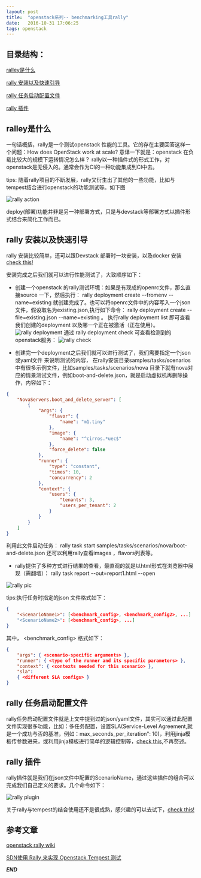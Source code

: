 ```yaml
---
layout: post
title:  "openstack系列-- benchmarking工具rally"
date:   2016-10-31 17:06:25
tags: openstack
---
```


## 目录结构：

[ralley是什么 ](#A)

[rally 安装以及快速引导 ](#B)

[rally 任务启动配置文件](#C)

[rally 插件](#D)




<a name="A"></a>

## ralley是什么

一句话概括，rally是一个测试openstack 性能的工具。它的存在主要回答这样一个问题：How does OpenStack work at scale? 意译一下就是：openstack 在负载比较大的规模下运转情况怎么样？
rally以一种插件式的形式工作，对openstack是无侵入的。通常会作为CI的一种功能集成到CI中去。

tips:
随着rally项目的不断发展，rally又衍生出了其他的一些功能，比如与tempest结合进行openstack的功能测试等。如下图

![rally action](http://7xrnwq.com1.z0.glb.clouddn.com/20161031Rally-Actions.png)

deploy(部署)功能并非是另一种部署方式，只是与devstack等部署方式以插件形式结合来简化工作而已。

<a name="B"></a>

## rally 安装以及快速引导

rally 安装比较简单，还可以跟Devstack 部署时一块安装，以及docker 安装[check this!](https://rally.readthedocs.io/en/latest/install.html)

安装完成之后我们就可以进行性能测试了，大致顺序如下：

 - 创建一个openstack 的rally测试环境：如果是有现成的openrc文件，那么直接source 一下，然后执行：  rally deployment create --fromenv --name=existing 就创建完成了。也可以将openrc文件中的内容写入一个json文件，假设取名为existing.json,执行如下命令： rally deployment create --file=existing.json --name=existing 。 执行rally deployment list 即可查看我们创建的deployment 以及哪一个正在被激活（正在使用）。
 ![rally deployment](http://7xrnwq.com1.z0.glb.clouddn.com/20161031rally2.png)
 通过 rally deployment check 可查看检测到的openstack服务：
 ![rally check](http://7xrnwq.com1.z0.glb.clouddn.com/20161031rally1.png)

 - 创建完一个deployment之后我们就可以进行测试了，我们需要指定一个json或yaml文件 来说明测试的内容， 在rally安装目录samples/tasks/scenarios 中有很多示例文件，比如samples/tasks/scenarios/nova 目录下就有nova对应的情景测试文件，例如boot-and-delete.json，就是启动虚拟机再删除操作，内容如下：

```json
{
    "NovaServers.boot_and_delete_server": [
        {
            "args": {
                "flavor": {
                    "name": "m1.tiny"
                },
                "image": {
                    "name": "^cirros.*uec$"
                },
                "force_delete": false
            },
            "runner": {
                "type": "constant",
                "times": 10,
                "concurrency": 2
            },
            "context": {
                "users": {
                    "tenants": 3,
                    "users_per_tenant": 2
                }
            }
        }
    ]
}
```

利用此文件启动任务： rally task start samples/tasks/scenarios/nova/boot-and-delete.json
还可以利用rally查看images ，flavors列表等。

 - rally提供了多种方式进行结果的查看，最直观的就是以html形式在浏览器中展现（需翻墙）：
  rally task report --out=report1.html --open 
  
  ![rally pic](http://7xrnwq.com1.z0.glb.clouddn.com/20161031rally3.png)


tips:执行任务时指定的json 文件格式如下：

```json
{
    "<ScenarioName1>": [<benchmark_config>, <benchmark_config2>, ...]
    "<ScenarioName2>": [<benchmark_config>, ...]
}
```

其中， <benchmark_config> 格式如下：

```json
{
    "args": { <scenario-specific arguments> },
    "runner": { <type of the runner and its specific parameters> },
    "context": { <contexts needed for this scenario> },
    "sla": 
    { <different SLA configs> }
}
```


<a name="C"></a>

## rally 任务启动配置文件

rally任务启动配置文件就是上文中提到过的json/yaml文件，其实可以通过此配置文件实现很多功能，比如：多任务配置，设置SLA(Service-Level Agreement,就是一个成功与否的基准，例如：max_seconds_per_iteration": 10)，利用jinja模板传参数进来，或利用jinja模板进行简单的逻辑控制等，[check this](http://rally.readthedocs.io/en/latest/tutorial/step_5_task_templates.html),不再赘述。 

<a name="D"></a>
## rally 插件

rally插件就是我们在json文件中配置的ScenarioName，通过这些插件的组合可以完成我们自己定义的要求。几个命令如下：

![rally plugin](http://7xrnwq.com1.z0.glb.clouddn.com/20161031rallyplugin.png)

关于rally与tempest的结合使用还不是很成熟，感兴趣的可以去试下，[check this!](http://rally.readthedocs.io/en/latest/tutorial/step_10_verifying_cloud_via_tempest.html)



## 参考文章

[openstack rally wiki](https://wiki.openstack.org/wiki/Rally)

[SDN使用 Rally 来实现 Openstack Tempest 测试](https://www.ibm.com/developerworks/cn/cloud/library/1604-rally-openstack-tempest/)


***END***
